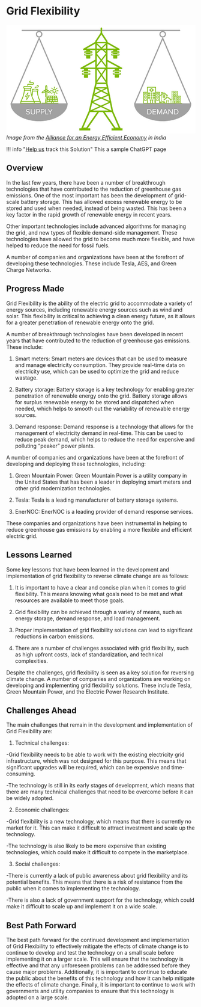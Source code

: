 # Grid Flexibility

![Cover Image](img/grid-flexibility.jpg)
_Image from the [Alliance for an Energy Efficient Economy](https://aeee.in/why-indian-grid-operators-need-to-acknowledge-demand-flexibility-for-optimal-grid-operation/) in India_

!!! info "[Help us](../../contribute) track this Solution"
    This a sample ChatGPT page

## Overview

In the last few years, there have been a number of breakthrough technologies that have contributed to the reduction of greenhouse gas emissions. One of the most important has been the development of grid-scale battery storage. This has allowed excess renewable energy to be stored and used when needed, instead of being wasted. This has been a key factor in the rapid growth of renewable energy in recent years.

Other important technologies include advanced algorithms for managing the grid, and new types of flexible demand-side management. These technologies have allowed the grid to become much more flexible, and have helped to reduce the need for fossil fuels.

A number of companies and organizations have been at the forefront of developing these technologies. These include Tesla, AES, and Green Charge Networks.

## Progress Made

Grid Flexibility is the ability of the electric grid to accommodate a variety of energy sources, including renewable energy sources such as wind and solar. This flexibility is critical to achieving a clean energy future, as it allows for a greater penetration of renewable energy onto the grid.

A number of breakthrough technologies have been developed in recent years that have contributed to the reduction of greenhouse gas emissions. These include:

1. Smart meters: Smart meters are devices that can be used to measure and manage electricity consumption. They provide real-time data on electricity use, which can be used to optimize the grid and reduce wastage.

2. Battery storage: Battery storage is a key technology for enabling greater penetration of renewable energy onto the grid. Battery storage allows for surplus renewable energy to be stored and dispatched when needed, which helps to smooth out the variability of renewable energy sources.

3. Demand response: Demand response is a technology that allows for the management of electricity demand in real-time. This can be used to reduce peak demand, which helps to reduce the need for expensive and polluting “peaker” power plants.

A number of companies and organizations have been at the forefront of developing and deploying these technologies, including:

1. Green Mountain Power: Green Mountain Power is a utility company in the United States that has been a leader in deploying smart meters and other grid modernization technologies.

2. Tesla: Tesla is a leading manufacturer of battery storage systems.

3. EnerNOC: EnerNOC is a leading provider of demand response services.

These companies and organizations have been instrumental in helping to reduce greenhouse gas emissions by enabling a more flexible and efficient electric grid.

## Lessons Learned

Some key lessons that have been learned in the development and implementation of grid flexibility to reverse climate change are as follows: 

1. It is important to have a clear and concise plan when it comes to grid flexibility. This means knowing what goals need to be met and what resources are available to meet those goals.

2. Grid flexibility can be achieved through a variety of means, such as energy storage, demand response, and load management.

3. Proper implementation of grid flexibility solutions can lead to significant reductions in carbon emissions.

4. There are a number of challenges associated with grid flexibility, such as high upfront costs, lack of standardization, and technical complexities.

Despite the challenges, grid flexibility is seen as a key solution for reversing climate change. A number of companies and organizations are working on developing and implementing grid flexibility solutions. These include Tesla, Green Mountain Power, and the Electric Power Research Institute.

## Challenges Ahead

The main challenges that remain in the development and implementation of Grid Flexibility are:

1. Technical challenges:

-Grid flexibility needs to be able to work with the existing electricity grid infrastructure, which was not designed for this purpose. This means that significant upgrades will be required, which can be expensive and time-consuming.

-The technology is still in its early stages of development, which means that there are many technical challenges that need to be overcome before it can be widely adopted.

2. Economic challenges:

-Grid flexibility is a new technology, which means that there is currently no market for it. This can make it difficult to attract investment and scale up the technology.

-The technology is also likely to be more expensive than existing technologies, which could make it difficult to compete in the marketplace.

3. Social challenges:

-There is currently a lack of public awareness about grid flexibility and its potential benefits. This means that there is a risk of resistance from the public when it comes to implementing the technology.

-There is also a lack of government support for the technology, which could make it difficult to scale up and implement it on a wide scale.

## Best Path Forward

The best path forward for the continued development and implementation of Grid Flexibility to effectively mitigate the effects of climate change is to continue to develop and test the technology on a small scale before implementing it on a larger scale. This will ensure that the technology is effective and that any unforeseen problems can be addressed before they cause major problems. Additionally, it is important to continue to educate the public about the benefits of this technology and how it can help mitigate the effects of climate change. Finally, it is important to continue to work with governments and utility companies to ensure that this technology is adopted on a large scale.
